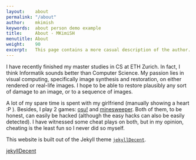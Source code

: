 ```yaml
---
layout:    about
permalink: "/about"
author:    mkimish
keywords:  about person demo example
title:     About - MKimiSH
menutitle: About
weight:    90
excerpt:   This page contains a more casual description of the author.
--- 
```

<script async defer src="https://buttons.github.io/buttons.js"></script>

I have recently finished my master studies in CS at ETH Zurich. In fact, I think Informatik sounds better than Computer Science. My passion lies in visual computing, specifically image synthesis and restoration, on either rendered or real-life images. I hope to be able to restore plausibly any sort of damage to an image, or to a sequence of images.

A lot of my spare time is spent with my girlfriend (manually showing a heart :P ). Besides, I play 2 games: [osu!](https://osu.ppy.sh/home) and [minesweeper](http://www.minesweeper.info/worldranking.html). Both of them, to be honest, can easily be hacked (although the easy hacks can also be easily detected). I have witnessed some cheat plays on both, but in my opinion, cheating is the least fun so I never did so myself. 

This website is built out of the Jekyll theme [`jekyllDecent`](https://github.com/jwillmer/jekyllDecent).

<p class="github-button-container">
<a class="github-button" href="https://github.com/jwillmer/jekyllDecent" data-size="large" data-show-count="true" aria-label="Star jwillmer/jekyllDecent on GitHub">jekyllDecent</a>
</p>